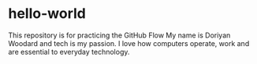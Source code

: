 # hello-world
This repository is for practicing the GitHub Flow
My name is Doriyan Woodard and tech is my passion. I love how computers operate, work and are essential to everyday technology.
